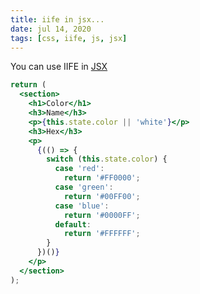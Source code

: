 ```yaml
---
title: iife in jsx...
date: jul 14, 2020
tags: [css, iife, js, jsx]
---
```


You can use IIFE in [JSX](https://react-cn.github.io/react/tips/if-else-in-JSX.html)

```jsx
return (
  <section>
    <h1>Color</h1>
    <h3>Name</h3>
    <p>{this.state.color || 'white'}</p>
    <h3>Hex</h3>
    <p>
      {(() => {
        switch (this.state.color) {
          case 'red':
            return '#FF0000';
          case 'green':
            return '#00FF00';
          case 'blue':
            return '#0000FF';
          default:
            return '#FFFFFF';
        }
      })()}
    </p>
  </section>
);
```
